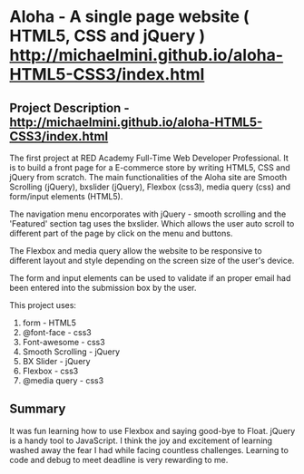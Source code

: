# Aloha - A single page website ( HTML5, CSS and jQuery ) http://michaelmini.github.io/aloha-HTML5-CSS3/index.html

## Project Description - http://michaelmini.github.io/aloha-HTML5-CSS3/index.html

The first project at RED Academy Full-Time Web Developer Professional. It is to build a front page for a E-commerce store by writing HTML5, CSS and jQuery from scratch. The main functionalities of the Aloha site are Smooth Scrolling (jQuery), bxslider (jQuery), Flexbox (css3), media query (css) and form/input elements (HTML5). 

The navigation menu encorporates with jQuery - smooth scrolling and the 'Featured' section tag uses the bxslider. Which allows the user auto scroll to different part of the page by click on the menu and buttons.

The Flexbox and media query allow the website to be responsive to different layout and style depending on the screen size of the user's device. 

The form and input elements can be used to validate if an proper email had been entered into the submission box by the user.

This project uses:

1. form 		    	  - HTML5
2. @font-face 		  - css3
3. Font-awesome 	  - css3
4. Smooth Scrolling - jQuery
5. BX Slider		    - jQuery
6. Flexbox 			    - css3
7. @media query   	- css3

## Summary 

It was fun learning how to use Flexbox and saying good-bye to Float. jQuery is a handy tool to JavaScript. I think the joy and excitement of learning washed away the fear I had while facing countless challenges. Learning to code and debug to meet deadline is very rewarding to me. 
